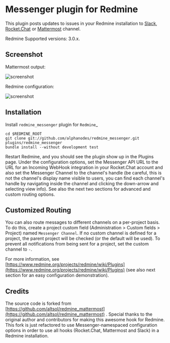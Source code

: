 # Messenger plugin for Redmine

This plugin posts updates to issues in your Redmine installation to [Slack](https://slack.com/), [Rocket.Chat](https://rocket.chat/) or [Mattermost](https://about.mattermost.com/) channel.

Redmine Supported versions: 3.0.x.

## Screenshot

Mattermost output:

![screenshot](https://raw.githubusercontent.com/alphanodes/redmine_mattermost/assets/screenshot_mattermost.png)

Redmine configuration:

![screenshot](https://raw.githubusercontent.com/alphanodes/redmine_mattermost/assets/screenshot_redmine_settings.png)

## Installation

Install ``redmine_messenger`` plugin for `Redmine`_

    cd $REDMINE_ROOT
    git clone git://github.com/alphanodes/redmine_messenger.git plugins/redmine_messenger
    bundle install --without development test

Restart Redmine, and you should see the plugin show up in the Plugins page.
Under the configuration options, set the Messenger API URL to the URL for an
Incoming WebHook integration in your Rocket.Chat account and also set the Messenger
Channel to the channel's handle (be careful, this is not the channel's display name
visible to users, you can find each channel's handle by navigating inside the channel
and clicking the down-arrow and selecting view info). See also the next two sections
for advanced and custom routing options.

## Customized Routing

You can also route messages to different channels on a per-project basis. To
do this, create a project custom field (Administration > Custom fields > Project)
named `Messenger Channel`. If no custom channel is defined for a project, the parent
project will be checked (or the default will be used). To prevent all notifications
from being sent for a project, set the custom channel to `-`.

For more information, see [https://www.redmine.org/projects/redmine/wiki/Plugins](https://www.redmine.org/projects/redmine/wiki/Plugins) (see also next section for an easy configuration demonstration).

## Credits

The source code is forked from [https://github.com/altsol/redmine_mattermost](https://github.com/altsol/redmine_mattermost) . Special thanks to the original author and contributors for making this awesome hook for Redmine. This fork is just refactored to use Messenger-namespaced configuration options in order to use all hooks (Rocket.Chat, Mattermost and Slack) in a Redmine installation.
